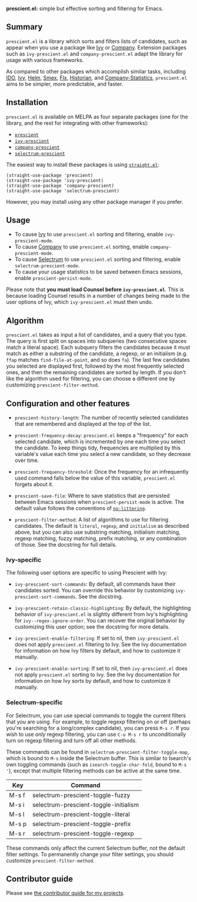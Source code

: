 **prescient.el:** simple but effective sorting and filtering for
Emacs.

## Summary

`prescient.el` is a library which sorts and filters lists of
candidates, such as appear when you use a package like [Ivy] or
[Company]. Extension packages such as `ivy-prescient.el` and
`company-prescient.el` adapt the library for usage with various
frameworks.

As compared to other packages which accomplish similar tasks,
including [IDO], [Ivy], [Helm], [Smex], [Flx], [Historian], and
[Company-Statistics], `prescient.el` aims to be simpler, more
predictable, and faster.

## Installation

`prescient.el` is available on MELPA as four separate packages (one
for the library, and the rest for integrating with other frameworks):

* [`prescient`](https://melpa.org/#/prescient)
* [`ivy-prescient`](https://melpa.org/#/ivy-prescient)
* [`company-prescient`](https://melpa.org/#/company-prescient)
* [`selectrum-prescient`](https://melpa.org/#/selectrum-prescient)

The easiest way to install these packages is using
[`straight.el`][straight.el]:

    (straight-use-package 'prescient)
    (straight-use-package 'ivy-prescient)
    (straight-use-package 'company-prescient)
    (straight-use-package 'selectrum-prescient)

However, you may install using any other package manager if you
prefer.

## Usage

* To cause [Ivy] to use `prescient.el` sorting and filtering, enable
  `ivy-prescient-mode`.
* To cause [Company] to use `prescient.el` sorting, enable
  `company-prescient-mode`.
* To cause [Selectrum] to use `prescient.el` sorting and filtering,
  enable `selectrum-prescient-mode`.
* To cause your usage statistics to be saved between Emacs sessions,
  enable `prescient-persist-mode`.

Please note that **you must load Counsel before `ivy-prescient.el`**.
This is because loading Counsel results in a number of changes being
made to the user options of Ivy, which `ivy-prescient.el` must then
undo.

## Algorithm

`prescient.el` takes as input a list of candidates, and a query that
you type. The query is first split on spaces into subqueries (two
consecutive spaces match a literal space). Each subquery filters the
candidates because it must match as either a substring of the
candidate, a regexp, or an initialism (e.g. `ffap` matches
`find-file-at-point`, and so does `fa`). The last few candidates you
selected are displayed first, followed by the most frequently selected
ones, and then the remaining candidates are sorted by length. If you
don't like the algorithm used for filtering, you can choose a
different one by customizing `prescient-filter-method`.

## Configuration and other features

* `prescient-history-length`: The number of recently selected
  candidates that are remembered and displayed at the top of the list.

* `prescient-frequency-decay`: `prescient.el` keeps a "frequency" for
  each selected candidate, which is incremented by one each time you
  select the candidate. To keep things tidy, frequencies are
  multiplied by this variable's value each time you select a new
  candidate, so they decrease over time.

* `prescient-frequency-threshold`: Once the frequency for an
  infrequently used command falls below the value of this variable,
  `prescient.el` forgets about it.

* `prescient-save-file`: Where to save statistics that are persisted
  between Emacs sessions when `prescient-persist-mode` is active. The
  default value follows the conventions of
  [`no-littering`][no-littering].

* `prescient-filter-method`: A list of algorithms to use for filtering
  candidates. The default is `literal`, `regexp`, and `initialism` as
  described above, but you can also use substring matching, initialism
  matching, regexp matching, fuzzy matching, prefix matching, or any
  combination of those. See the docstring for full details.

### Ivy-specific
The following user options are specific to using Prescient with Ivy:

* `ivy-prescient-sort-commands`: By default, all commands have their
  candidates sorted. You can override this behavior by customizing
  `ivy-prescient-sort-commands`. See the docstring.

* `ivy-prescient-retain-classic-highlighting`: By default, the
  highlighting behavior of `ivy-prescient.el` is slightly different
  from Ivy's highlighting for `ivy--regex-ignore-order`. You can
  recover the original behavior by customizing this user option; see
  the docstring for more details.

* `ivy-prescient-enable-filtering`: If set to nil, then
  `ivy-prescient.el` does not apply `prescient.el` filtering to Ivy.
  See the Ivy documentation for information on how Ivy filters by
  default, and how to customize it manually.

* `ivy-prescient-enable-sorting`: If set to nil, then
  `ivy-prescient.el` does not apply `prescient.el` sorting to Ivy. See
  the Ivy documentation for information on how Ivy sorts by default,
  and how to customize it manually.

### Selectrum-specific
For Selectrum, you can use special commands to toggle the current
filters that you are using. For example, to toggle regexp filtering on
or off (perhaps you're searching for a long/complex candidate), you
can press `M-s r`. If you wish to use *only* regexp filtering, you can
use `C-u M-s r` to unconditionally turn on regexp filtering and turn
off all other methods.

These commands can be found in
`selectrum-prescient-filter-toggle-map`,
which is bound to `M-s` inside the Selectrum buffer. This is similar
to Isearch's own toggling commands (such as
`isearch-toggle-char-fold`, bound to `M-s '`), except that multiple
filtering methods can be active at the same time.

| Key   | Command                               |
|-------|---------------------------------------|
| M-s f | selectrum-prescient-toggle-fuzzy      |
| M-s i | selectrum-prescient-toggle-initialism |
| M-s l | selectrum-prescient-toggle-literal    |
| M-s p | selectrum-prescient-toggle-prefix     |
| M-s r | selectrum-prescient-toggle-regexp     |

These commands only affect the current Selectrum buffer, not the
default filter settings. To permanently change your filter settings,
you should customize `prescient-filter-method`.

## Contributor guide

Please see [the contributor guide for my
projects](https://github.com/raxod502/contributor-guide).

[company]: https://github.com/company-mode/company-mode
[company-statistics]: https://github.com/company-mode/company-statistics
[counsel]: https://github.com/abo-abo/swiper#counsel
[flx]: https://github.com/lewang/flx
[helm]: https://github.com/emacs-helm/helm
[historian]: https://github.com/PythonNut/historian.el
[ido]: https://www.gnu.org/software/emacs/manual/ido.html
[ivy]: https://github.com/abo-abo/swiper#ivy
[ivy-release]: https://github.com/abo-abo/swiper/issues/1664
[no-littering]: https://github.com/emacscollective/no-littering
[selectrum]: https://github.com/raxod502/selectrum
[smex]: https://github.com/nonsequitur/smex
[straight.el]: https://github.com/raxod502/straight.el
